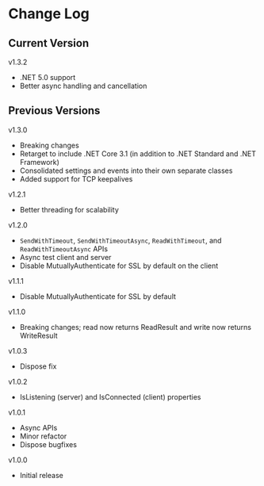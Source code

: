 # Change Log

## Current Version

v1.3.2

- .NET 5.0 support
- Better async handling and cancellation
 
## Previous Versions

v1.3.0

- Breaking changes
- Retarget to include .NET Core 3.1 (in addition to .NET Standard and .NET Framework)
- Consolidated settings and events into their own separate classes
- Added support for TCP keepalives

v1.2.1

- Better threading for scalability

v1.2.0

- ```SendWithTimeout```, ```SendWithTimeoutAsync```, ```ReadWithTimeout```, and ```ReadWithTimeoutAsync``` APIs
- Async test client and server
- Disable MutuallyAuthenticate for SSL by default on the client

v1.1.1

- Disable MutuallyAuthenticate for SSL by default

v1.1.0

- Breaking changes; read now returns ReadResult and write now returns WriteResult

v1.0.3

- Dispose fix

v1.0.2

- IsListening (server) and IsConnected (client) properties

v1.0.1

- Async APIs
- Minor refactor
- Dispose bugfixes

v1.0.0

- Initial release
